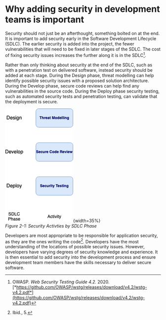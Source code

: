 # Why adding security in development teams is important

Security should not just be an afterthought, something bolted on at the end.
It is important to add security early in the Software Development Lifecycle 
(SDLC). The earlier security is added into the project, the fewer 
vulnerabilities that will need to be fixed in later stages of the SDLC. 
The cost of fixing security issues increases the further along it is in the 
SDLC[^1].

Rather than only thinking about security at the end of the SDLC, such as
with a penetration test on delivered software, instead security should
be added at each stage. During the Design phase, threat modelling can
help identify possible security issues with a proposed solution
architecture. During the Develop phase, secure code reviews can help
find any vulnerabilities in the source code. During the Deploy phase
security testing, such as automated security tests and penetration
testing, can validate that the deployment is secure.

![Security Activties by SDLC Phase](images/sdlc_security_simple.png){width=35%}\
*Figure 2-1: Security Activties by SDLC Phase*

Developers are most appropriate to be responsible for application
security, as they are the ones writing the code[^2]. Developers have
the most understanding of the locations of possible security issues.
However, developers have varying degrees of security knowledge and
experience. It is then essential to add security into the development
process and ensure development team members have the skills necessary to
deliver secure software.

[^1]:  OWASP. *Web Security Testing Guide 4.2.* 2020.
    [*https://github.com/OWASP/wstg/releases/download/v4.2/wstg-v4.2.pdf*](https://github.com/OWASP/wstg/releases/download/v4.2/wstg-v4.2.pdf)

[^2]:  Ibid., 5.